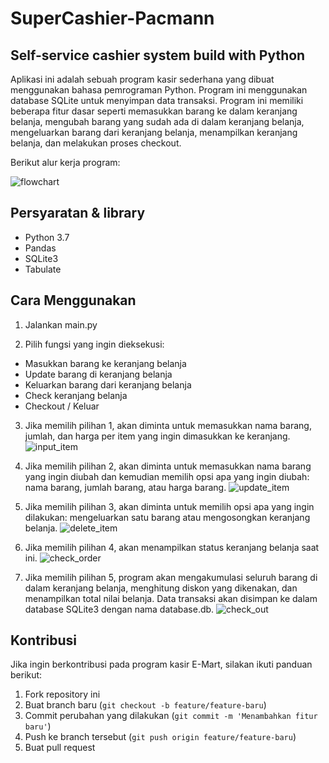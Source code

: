 # SuperCashier-Pacmann
## Self-service cashier system build with Python

Aplikasi ini adalah sebuah program kasir sederhana yang dibuat menggunakan bahasa pemrograman Python. Program ini menggunakan database SQLite untuk menyimpan data transaksi. Program ini memiliki beberapa fitur dasar seperti memasukkan barang ke dalam keranjang belanja, mengubah barang yang sudah ada di dalam keranjang belanja, mengeluarkan barang dari keranjang belanja, menampilkan keranjang belanja, dan melakukan proses checkout. 

Berikut alur kerja program:

![flowchart](https://user-images.githubusercontent.com/31800666/230698352-521cbe01-4d0f-4d72-8401-0ca41750711a.png)

## Persyaratan & library

- Python 3.7
- Pandas
- SQLite3
- Tabulate


## Cara Menggunakan

1. Jalankan main.py

2. Pilih fungsi yang ingin dieksekusi:
- Masukkan barang ke keranjang belanja
- Update barang di keranjang belanja
- Keluarkan barang dari keranjang belanja
- Check keranjang belanja
- Checkout / Keluar

3. Jika memilih pilihan 1, akan diminta untuk memasukkan nama barang, jumlah, dan harga per item yang ingin dimasukkan ke keranjang.
![input_item](https://user-images.githubusercontent.com/31800666/231710642-030e5600-edc7-4bd5-85f6-8c5a1be73c26.png)

4. Jika memilih pilihan 2, akan diminta untuk memasukkan nama barang yang ingin diubah dan kemudian memilih opsi apa yang ingin diubah: nama barang, jumlah barang, atau harga barang.
![update_item](https://user-images.githubusercontent.com/31800666/231711424-53a302b1-7b76-40eb-828a-f9beca0dc6d4.png)

5. Jika memilih pilihan 3, akan diminta untuk memilih opsi apa yang ingin dilakukan: mengeluarkan satu barang atau mengosongkan keranjang belanja.
![delete_item](https://user-images.githubusercontent.com/31800666/231711938-e865ed23-7c5a-4fd4-9be1-c545fb32fb70.png)

6. Jika memilih pilihan 4, akan menampilkan status keranjang belanja saat ini.
![check_order](https://user-images.githubusercontent.com/31800666/231712206-5fcc37c6-0d96-42fb-8bf0-7be9eee070f0.png)

7. Jika memilih pilihan 5, program akan mengakumulasi seluruh barang di dalam keranjang belanja, menghitung diskon yang dikenakan, dan menampilkan total nilai belanja. Data transaksi akan disimpan ke dalam database SQLite3 dengan nama database.db.
![check_out](https://user-images.githubusercontent.com/31800666/231713338-8b91c0df-08d7-4291-81a0-e5f083a96e1b.png)

## Kontribusi

Jika ingin berkontribusi pada program kasir E-Mart, silakan ikuti panduan berikut:

1. Fork repository ini
2. Buat branch baru (`git checkout -b feature/feature-baru`)
3. Commit perubahan yang dilakukan (`git commit -m 'Menambahkan fitur baru'`)
4. Push ke branch tersebut (`git push origin feature/feature-baru`)
5. Buat pull request
